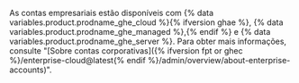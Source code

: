 As contas empresariais estão disponíveis com {% data variables.product.prodname_ghe_cloud %}{% ifversion ghae %}, {% data variables.product.prodname_ghe_managed %},{% endif %} e {% data variables.product.prodname_ghe_server %}. Para obter mais informações, consulte "[Sobre contas corporativas]({% ifversion fpt or ghec %}/enterprise-cloud@latest{% endif %}/admin/overview/about-enterprise-accounts)".
